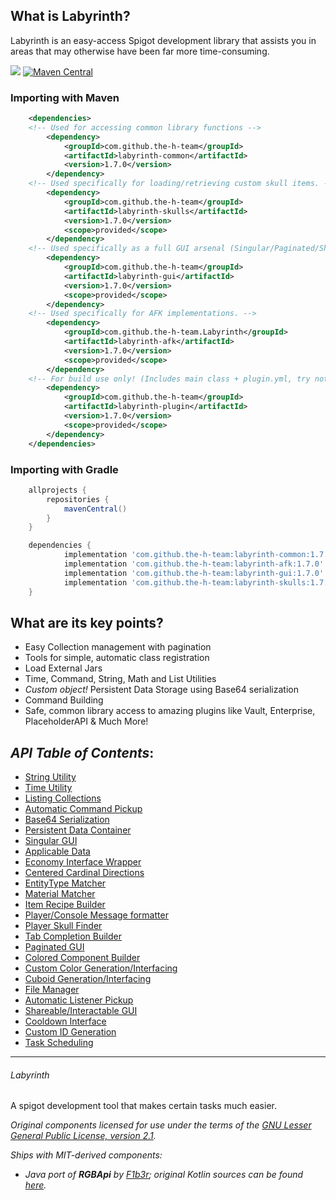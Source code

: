 ## What is Labyrinth?
Labyrinth is an easy-access Spigot development library that assists you in areas that may
otherwise have been far more time-consuming.


[![](https://jitpack.io/v/the-h-team/Labyrinth.svg)](https://jitpack.io/#the-h-team/Labyrinth)
[![Maven Central](https://img.shields.io/maven-central/v/com.github.the-h-team/labyrinth)](https://s01.oss.sonatype.org/#nexus-search;gav~com.github.the-h-team~labyrinth~~~)
### Importing with Maven
```xml
    <dependencies>
    <!-- Used for accessing common library functions -->
        <dependency>
            <groupId>com.github.the-h-team</groupId>
            <artifactId>labyrinth-common</artifactId>
            <version>1.7.0</version>
        </dependency>
    <!-- Used specifically for loading/retrieving custom skull items. -->
        <dependency>
            <groupId>com.github.the-h-team</groupId>
            <artifactId>labyrinth-skulls</artifactId>
            <version>1.7.0</version>
            <scope>provided</scope>
        </dependency>
    <!-- Used specifically as a full GUI arsenal (Singular/Paginated/Shared/Live/Slideshow/Anvil). -->
        <dependency>
            <groupId>com.github.the-h-team</groupId>
            <artifactId>labyrinth-gui</artifactId>
            <version>1.7.0</version>
            <scope>provided</scope>
        </dependency>
    <!-- Used specifically for AFK implementations. -->
        <dependency>
            <groupId>com.github.the-h-team.Labyrinth</groupId>
            <artifactId>labyrinth-afk</artifactId>
            <version>1.7.0</version>
            <scope>provided</scope>
        </dependency>
    <!-- For build use only! (Includes main class + plugin.yml, try not to use this) -->
        <dependency>
            <groupId>com.github.the-h-team</groupId>
            <artifactId>labyrinth-plugin</artifactId>
            <version>1.7.0</version>
            <scope>provided</scope>
        </dependency>
    </dependencies>
```
### Importing with Gradle
```groovy
	allprojects {
		repositories {
			mavenCentral()
		}
	}

	dependencies {
	        implementation 'com.github.the-h-team:labyrinth-common:1.7.0'
	        implementation 'com.github.the-h-team:labyrinth-afk:1.7.0'
	        implementation 'com.github.the-h-team:labyrinth-gui:1.7.0'
	        implementation 'com.github.the-h-team:labyrinth-skulls:1.7.0'
	}
```

## What are its key points?
+ Easy Collection management with pagination
+ Tools for simple, automatic class registration
+ Load External Jars
+ Time, Command, String, Math and List Utilities
+ _Custom object!_ Persistent Data Storage using Base64 serialization
+ Command Building
+ Safe, common library access to amazing plugins like Vault, Enterprise, PlaceholderAPI
& Much More!


_API Table of Contents_:
--

  - [String Utility](https://github.com/the-h-team/Labyrinth/wiki/StringUtils-first-dive)
  - [Time Utility](https://github.com/the-h-team/Labyrinth/wiki/Get-with-the-times)
  - [Listing Collections](https://github.com/the-h-team/Labyrinth/wiki/PaginatedList-Example)
  - [Automatic Command Pickup]()
  - [Base64 Serialization]()
  - [Persistent Data Container]()
  - [Singular GUI](https://github.com/the-h-team/Labyrinth/wiki/Singular-GUI)
  - [Applicable Data]()
  - [Economy Interface Wrapper]()
  - [Centered Cardinal Directions]()
  - [EntityType Matcher]()
  - [Material Matcher]()
  - [Item Recipe Builder]()
  - [Player/Console Message formatter]()
  - [Player Skull Finder]()
  - [Tab Completion Builder]()
  - [Paginated GUI](https://github.com/the-h-team/Labyrinth/wiki/Paginated-GUI)
  - [Colored Component Builder]()
  - [Custom Color Generation/Interfacing]()
  - [Cuboid Generation/Interfacing]()
  - [File Manager]()
  - [Automatic Listener Pickup]()
  - [Shareable/Interactable GUI]()
  - [Cooldown Interface](https://github.com/the-h-team/Labyrinth/wiki/Cooldowns)
  - [Custom ID Generation](https://github.com/the-h-team/Labyrinth/wiki/StringUtils-first-dive#2-regex-matching)
  - [Task Scheduling](https://github.com/the-h-team/Labyrinth/wiki/Task-Scheduling)
---
###### Labyrinth
A spigot development tool that makes certain tasks much easier.

*Original components licensed for use under the terms of the [GNU Lesser General Public License, version 2.1](https://www.gnu.org/licenses/old-licenses/lgpl-2.1.en.html).*

*Ships with MIT-derived components:*
- *Java port of **RGBApi** by [F1b3r](https://github.com/F1b3rDEV); original Kotlin sources can be found [here](https://github.com/F1b3rDEV/minecraft-spigot-rgb-chat-support).*
